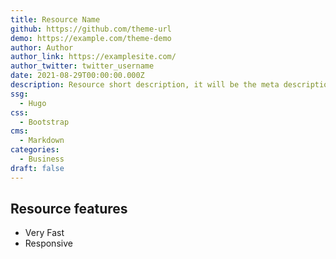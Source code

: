 ```yaml
---
title: Resource Name
github: https://github.com/theme-url
demo: https://example.com/theme-demo
author: Author
author_link: https://examplesite.com/
author_twitter: twitter_username
date: 2021-08-29T00:00:00.000Z
description: Resource short description, it will be the meta description for the theme also.
ssg:
  - Hugo
css:
  - Bootstrap
cms:
  - Markdown
categories:
  - Business
draft: false
---
```


## Resource features

- Very Fast
- Responsive
